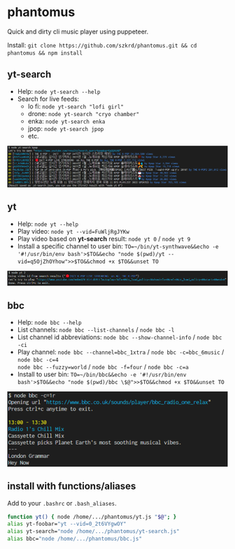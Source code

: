 # phantomus

Quick and dirty cli music player using puppeteer.

Install: `git clone https://github.com/szkrd/phantomus.git && cd phantomus && npm install`

## yt-search

- Help: `node yt-search --help`
- Search for live feeds:
  - lo fi: `node yt-search "lofi girl"`
  - drone: `node yt-search "cryo chamber"`
  - enka: `node yt-search enka`
  - jpop: `node yt-search jpop`
  - etc.

![yt-search.js](./docs/demo-yt-search.png)

## yt

- Help: `node yt --help`
- Play video: `node yt --vid=FuWljRgJYKw`
- Play video based on **yt-search** result: `node yt 0` / `node yt 9`
- Install a specific channel to user bin: `TO=~/bin/yt-synthwave&&echo -e '#!/usr/bin/env bash'>$TO&&echo "node $(pwd)/yt --vid=q5OjZhOYhow">>$TO&&chmod +x $TO&&unset TO`

![yt.js](./docs/demo-yt.png)

## bbc

- Help: `node bbc --help`
- List channels: `node bbc --list-channels` / `node bbc -l`
- List channel id abbreviations: `node bbc --show-channel-info` / `node bbc -ci`
- Play channel: `node bbc --channel=bbc_1xtra` / `node bbc -c=bbc_6music` / `node bbc -c=4`  
  `node bbc --fuzzy=world` / `node bbc -f=four` / `node bbc -c=a`
- Install to user bin: `TO=~/bin/bbc&&echo -e '#!/usr/bin/env bash'>$TO&&echo "node $(pwd)/bbc \$@">>$TO&&chmod +x $TO&&unset TO`

![bbc.js](./docs/demo-bbc.png)

## install with functions/aliases

Add to your `.bashrc` or `.bash_aliases`.

```bash
function yt() { node /home/.../phantomus/yt.js "$@"; }
alias yt-foobar="yt --vid=0_2t6VYgwOY"
alias yt-search="node /home/.../phantomus/yt-search.js"
alias bbc="node /home/.../phantomus/bbc.js"
```
